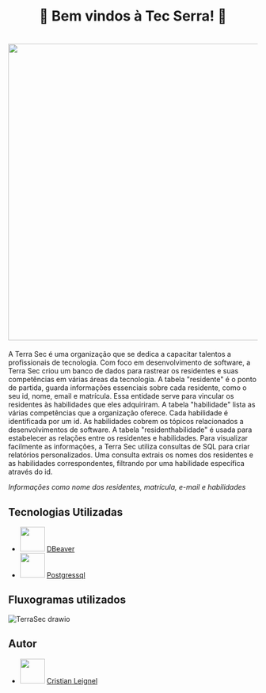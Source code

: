 <h1 align="center"> 🎲 Bem vindos à Tec Serra! 🎲</h1>
<base target="_blank">
<h1 align="center"><center><img src="https://github.com/leignel/BancoDeDadosIndividual/assets/141193350/ec6cd5c8-a7ec-4067-85b8-6210bcdadb01" width="600"></center></h1>

A Terra Sec é uma organização que se dedica a capacitar talentos a profissionais de tecnologia. Com foco em desenvolvimento de software, a Terra Sec criou um banco de dados para rastrear os residentes e suas competências em várias áreas da tecnologia.
A tabela "residente" é o ponto de partida, guarda informações essenciais sobre cada residente, como o seu id, nome, email e matrícula. Essa entidade serve para vincular os residentes às habilidades que eles adquiriram.
A tabela "habilidade" lista as várias competências que a organização oferece. Cada habilidade é identificada por um id. As habilidades cobrem os tópicos relacionados a desenvolvimentos de software.
A tabela "residenthabilidade" é usada para estabelecer as relações entre os residentes e habilidades.
Para visualizar facilmente as informações, a Terra Sec utiliza consultas de SQL para criar relatórios personalizados. Uma consulta extrais os nomes dos residentes e as habilidades correspondentes, filtrando por uma habilidade específica através do id.

<i>Informações como nome dos residentes, matrícula, e-mail e habilidades</i>

## Tecnologias Utilizadas 
- <img src="https://github.com/leignel/BancoDeDadosIndividual/assets/141193350/3bce26c4-e151-4a50-b1b6-3ba2bf3fc0c5" height="50" width="50" > [DBeaver](https://dbeaver.io/) 
- <img src="https://github.com/leignel/BancoDeDadosIndividual/assets/141193350/39040170-4fb3-4955-b438-58cde5253262" height="50" width="50" > [Postgressql](https://www.enterprisedb.com/downloads/postgres-postgresql-downloads) 

## Fluxogramas utilizados
![TerraSec drawio](https://github.com/leignel/BancoDeDadosIndividual/assets/141193350/6c10a0e6-f3bb-4ea2-b595-b5476a9361d0)

## Autor
- <img src="https://cdn.discordapp.com/attachments/1135262336819679372/1140675577733464254/github-logo-git-hub-icon-with-text-on-white-and-black-background-free-vector_2-removebg-preview.png" height="50" width="50" /> [Cristian Leignel](https://github.com/leignel)

